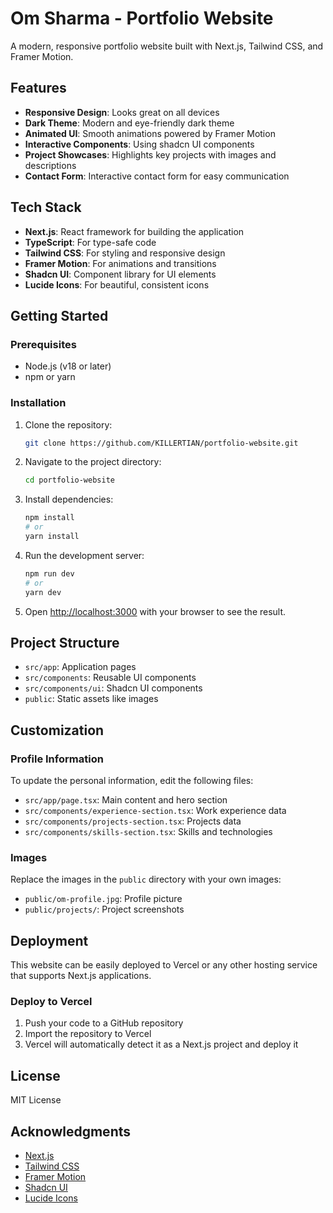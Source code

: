 # Om Sharma - Portfolio Website

A modern, responsive portfolio website built with Next.js, Tailwind CSS, and Framer Motion.

## Features

- **Responsive Design**: Looks great on all devices
- **Dark Theme**: Modern and eye-friendly dark theme
- **Animated UI**: Smooth animations powered by Framer Motion
- **Interactive Components**: Using shadcn UI components
- **Project Showcases**: Highlights key projects with images and descriptions
- **Contact Form**: Interactive contact form for easy communication

## Tech Stack

- **Next.js**: React framework for building the application
- **TypeScript**: For type-safe code
- **Tailwind CSS**: For styling and responsive design
- **Framer Motion**: For animations and transitions
- **Shadcn UI**: Component library for UI elements
- **Lucide Icons**: For beautiful, consistent icons

## Getting Started

### Prerequisites

- Node.js (v18 or later)
- npm or yarn

### Installation

1. Clone the repository:
   ```bash
   git clone https://github.com/KILLERTIAN/portfolio-website.git
   ```

2. Navigate to the project directory:
   ```bash
   cd portfolio-website
   ```

3. Install dependencies:
   ```bash
   npm install
   # or
   yarn install
   ```

4. Run the development server:
   ```bash
   npm run dev
   # or
   yarn dev
   ```

5. Open [http://localhost:3000](http://localhost:3000) with your browser to see the result.

## Project Structure

- `src/app`: Application pages
- `src/components`: Reusable UI components
- `src/components/ui`: Shadcn UI components
- `public`: Static assets like images

## Customization

### Profile Information

To update the personal information, edit the following files:

- `src/app/page.tsx`: Main content and hero section
- `src/components/experience-section.tsx`: Work experience data
- `src/components/projects-section.tsx`: Projects data
- `src/components/skills-section.tsx`: Skills and technologies

### Images

Replace the images in the `public` directory with your own images:

- `public/om-profile.jpg`: Profile picture
- `public/projects/`: Project screenshots

## Deployment

This website can be easily deployed to Vercel or any other hosting service that supports Next.js applications.

### Deploy to Vercel

1. Push your code to a GitHub repository
2. Import the repository to Vercel
3. Vercel will automatically detect it as a Next.js project and deploy it

## License

MIT License

## Acknowledgments

- [Next.js](https://nextjs.org/)
- [Tailwind CSS](https://tailwindcss.com/)
- [Framer Motion](https://www.framer.com/motion/)
- [Shadcn UI](https://ui.shadcn.com/)
- [Lucide Icons](https://lucide.dev/)
